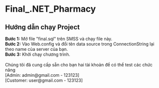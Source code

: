# Final_.NET_Pharmacy
<h2>Hướng dẫn chạy Project</h2>
<b>Bước 1:</b> Mở file "final.sql" trên SMSS và chạy file này.<br>
<b>Bước 2:</b> Vào Web.config và đổi tên data source trong ConnectionString lại theo name của server của bạn.<br>
<b>Bước 3:</b> Khởi chạy chương trình.<br><br>
Chúng tôi đã cung cấp sẵn cho bạn hai tài khoản để có thể test các chức năng<br>
[Admin: admin@gmail.com - 123123]<br>
[Customer: user@gmail.com  - 123123]
